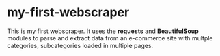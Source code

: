 # my-first-webscraper
This is my first webscraper. It uses  the **requests** and **BeautifulSoup** modules 
to parse  and extract data from an e-commerce site with multple categories, subcategories loaded in multiple pages. 
